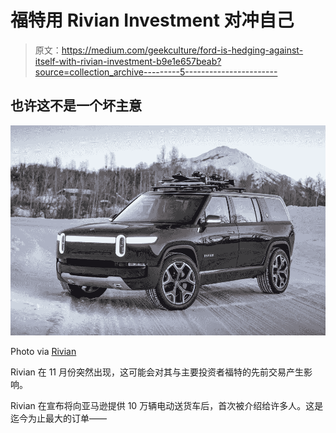 # 福特用 Rivian Investment 对冲自己

> 原文：<https://medium.com/geekculture/ford-is-hedging-against-itself-with-rivian-investment-b9e1e657beab?source=collection_archive---------5----------------------->

## 也许这不是一个坏主意

![](img/e6345fb3dc7868fb0da89e8c3631b1f6.png)

Photo via [Rivian](https://www.roadandtrack.com/new-cars/future-cars/a29551028/2021-rivian-r1s-r1t-electric-trucks-details-rumors-photos/)

Rivian 在 11 月份突然出现，这可能会对其与主要投资者福特的先前交易产生影响。

Rivian 在宣布将向亚马逊提供 10 万辆电动送货车后，首次被介绍给许多人。这是迄今为止最大的订单——